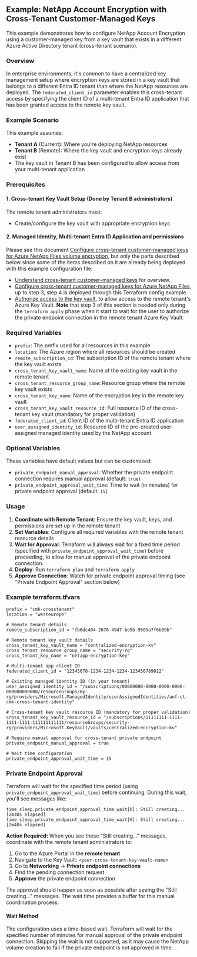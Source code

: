 ## Example: NetApp Account Encryption with Cross-Tenant Customer-Managed Keys

This example demonstrates how to configure NetApp Account Encryption using a customer-managed key from a key vault that exists in a different Azure Active Directory tenant (cross-tenant scenario).

### Overview

In enterprise environments, it's common to have a centralized key management setup where encryption keys are stored in a key vault that belongs to a different Entra ID tenant than where the NetApp resources are deployed. The `federated_client_id` parameter enables this cross-tenant access by specifying the client ID of a multi-tenant Entra ID application that has been granted access to the remote key vault.

### Example Scenario

This example assumes:
- **Tenant A** (Current): Where you're deploying NetApp resources
- **Tenant B** (Remote): Where the key vault and encryption keys already exist
- The key vault in Tenant B has been configured to allow access from your multi-tenant application

### Prerequisites

#### 1. Cross-tenant Key Vault Setup (Done by Tenant B administrators)
The remote tenant administrators must:
- Create/configure the key vault with appropriate encryption keys

#### 2. Managed Identity, Multi-tenant Entra ID Application and permissions
Please see this document [Configure cross-tenant customer-managed keys for Azure NetApp Files volume encryption](https://learn.microsoft.com/en-us/azure/azure-netapp-files/customer-managed-keys-cross-tenant), but only the parts described below since some of the items described on it are already being deployed with this example configuration file:

- [Understand cross-tenant customer-managed keys](https://learn.microsoft.com/en-us/azure/azure-netapp-files/customer-managed-keys-cross-tenant) for overview.
- [Configure cross-tenant customer-managed keys for Azure NetApp Files](https://learn.microsoft.com/en-us/azure/azure-netapp-files/customer-managed-keys-cross-tenant#understand-cross-tenant-customer-managed-keys), up to step 3, step 4 is deployed through this Terraform config example.
- [Authorize access to the key vault](https://learn.microsoft.com/en-us/azure/azure-netapp-files/customer-managed-keys-cross-tenant#authorize-access-to-the-key-vault), to allow access to the remote tenant's Azure Key Vault. **Note** that step 3 of this section is needed only during the `terraform apply` phase when it start to wait for the user to authorize the private endpoint connection in the remote tenant Azure Key Vault.

### Required Variables

- `prefix`: The prefix used for all resources in this example
- `location`: The Azure region where all resources should be created
- `remote_subscription_id`: The subscription ID of the remote tenant where the key vault exists
- `cross_tenant_key_vault_name`: Name of the existing key vault in the remote tenant
- `cross_tenant_resource_group_name`: Resource group where the remote key vault exists
- `cross_tenant_key_name`: Name of the encryption key in the remote key vault
- `cross_tenant_key_vault_resource_id`: Full resource ID of the cross-tenant key vault (mandatory for proper validation)
- `federated_client_id`: Client ID of the multi-tenant Entra ID application
- `user_assigned_identity_id`: Resource ID of the pre-created user-assigned managed identity used by the NetApp account

### Optional Variables

These variables have default values but can be customized:

- `private_endpoint_manual_approval`: Whether the private endpoint connection requires manual approval (default: `true`)
- `private_endpoint_approval_wait_time`: Time to wait (in minutes) for private endpoint approval (default: `15`)

### Usage

1. **Coordinate with Remote Tenant**: Ensure the key vault, keys, and permissions are set up in the remote tenant
2. **Set Variables**: Configure all required variables with the remote tenant resource details
3. **Wait for Approval**: Terraform will always wait for a fixed time period (specified with `private_endpoint_approval_wait_time`) before proceeding, to allow for manual approval of the private endpoint connection.
4. **Deploy**: Run `terraform plan` and `terraform apply`
5. **Approve Connection**: Watch for private endpoint approval timing (see "Private Endpoint Approval" section below)

### Example terraform.tfvars

```hcl
prefix = "cmk-crosstenant"
location = "westeurope"

# Remote tenant details  
remote_subscription_id = "fb6dc404-2676-49d7-be5b-9509a7f6b09b"

# Remote tenant key vault details
cross_tenant_key_vault_name = "centralized-encryption-kv"
cross_tenant_resource_group_name = "security-rg"
cross_tenant_key_name = "netapp-encryption-key"

# Multi-tenant app client ID
federated_client_id = "12345678-1234-1234-1234-123456789012"

# Existing managed identity ID (in your tenant)
user_assigned_identity_id = "/subscriptions/00000000-0000-0000-0000-000000000000/resourceGroups/my-rg/providers/Microsoft.ManagedIdentity/userAssignedIdentities/anf-ct-cmk-cross-tenant-identity"

# Cross-tenant key vault resource ID (mandatory for proper validation)
cross_tenant_key_vault_resource_id = "/subscriptions/11111111-1111-1111-1111-111111111111/resourceGroups/security-rg/providers/Microsoft.KeyVault/vaults/centralized-encryption-kv"

# Require manual approval for cross-tenant private endpoint
private_endpoint_manual_approval = true

# Wait time configuration
private_endpoint_approval_wait_time = 15
```

### Private Endpoint Approval

Terraform will wait for the specified time period (using `private_endpoint_approval_wait_time`) before continuing. During this wait, you'll see messages like:

```
time_sleep.private_endpoint_approval_time_wait[0]: Still creating... [2m30s elapsed]
time_sleep.private_endpoint_approval_time_wait[0]: Still creating... [2m40s elapsed]
```

**Action Required:** When you see these "Still creating..." messages, coordinate with the remote tenant administrators to:

1. Go to the Azure Portal in the **remote tenant**
2. Navigate to the Key Vault: `<your-cross-tenant-key-vault-name>`
3. Go to **Networking** → **Private endpoint connections**
4. Find the pending connection request
5. **Approve** the private endpoint connection

The approval should happen as soon as possible after seeing the "Still creating..." messages. The wait time provides a buffer for this manual coordination process.

#### Wait Method

The configuration uses a time-based wait. Terraform will wait for the specified number of minutes for manual approval of the private endpoint connection. Skipping the wait is not supported, as it may cause the NetApp volume creation to fail if the private endpoint is not approved in time.
